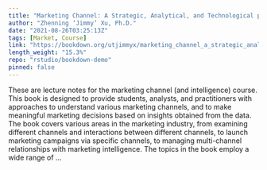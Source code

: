 ```yaml
---
title: "Marketing Channel: A Strategic, Analytical, and Technological perspective"
author: "Zhenning ‘Jimmy’ Xu, Ph.D."
date: "2021-08-26T03:25:13Z"
tags: [Market, Course]
link: "https://bookdown.org/utjimmyx/marketing_channel_a_strategic_analytical_and_technological_persp/"
length_weight: "15.3%"
repo: "rstudio/bookdown-demo"
pinned: false
---
```


These are lecture notes for the marketing channel (and intelligence) course. This book is designed to provide students, analysts, and practitioners with approaches to understand various marketing channels, and to make meaningful marketing decisions based on insights obtained from the data. The book covers various areas in the marketing industry, from examining different channels and interactions between different channels, to launch marketing campaigns via specific channels, to managing multi-channel relationships with marketing intelligence. The topics in the book employ a wide range of ...

